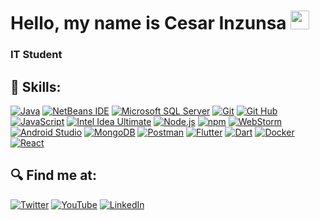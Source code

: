 # Hello, my name is Cesar Inzunsa <img src="https://media.giphy.com/media/hvRJCLFzcasrR4ia7z/giphy.gif" width="30" height="30">

### IT Student

## 🔨 Skills:
[![Java](https://img.shields.io/badge/Java-007396?style=for-the-badge&logo=OpenJDK&logoColor=white&labelColor=101010)]()
[![NetBeans IDE](https://img.shields.io/badge/NetBeans_IDE-1B6AC6?style=for-the-badge&logo=apache-netbeans-ide&logoColor=white&labelColor=101010)](https://netbeans.apache.org/front/main/)
[![Microsoft SQL Server](https://img.shields.io/badge/Microsoft_SQL_Sever-CC2927?style=for-the-badge&logo=microsoft%20sql%20server&logoColor=white&labelColor=101010)](https://www.microsoft.com/en-us/sql-server/sql-server-downloads)
[![Git](https://img.shields.io/badge/git-F05032?style=for-the-badge&logo=git&logoColor=white&labelColor=101010)]()
[![Git Hub](https://img.shields.io/badge/github-181717?style=for-the-badge&logo=github&logoColor=white&labelColor=101010)]()
[![JavaScript](https://img.shields.io/badge/JavaScript-F7DF1E?style=for-the-badge&logo=javascript&logoColor=white&labelColor=101010)]()
[![Intel Idea Ultimate](https://img.shields.io/badge/Intel_Idea_Ultimate-000000?style=for-the-badge&logo=intellij-idea&logoColor=white&labelColor=101010)](https://www.jetbrains.com/idea/)
[![Node.js](https://img.shields.io/badge/Node.js-339933?style=for-the-badge&logo=node.js&logoColor=white&labelColor=101010)](https://nodejs.org/)
[![npm](https://img.shields.io/badge/npm-CB3837?style=for-the-badge&logo=npm&logoColor=white&labelColor=101010)](https://www.npmjs.com/)
[![WebStorm](https://img.shields.io/badge/WebStorm-000000?style=for-the-badge&logo=webstorm&logoColor=white&labelColor=101010)](https://www.jetbrains.com/webstorm/)
[![Android Studio](https://img.shields.io/badge/Android_Studio-3DDC84?style=for-the-badge&logo=android-studio&logoColor=white&labelColor=101010)](https://developer.android.com/studio)
[![MongoDB](https://img.shields.io/badge/MongoDB-47A248?style=for-the-badge&logo=mongodb&logoColor=white&labelColor=101010)](https://www.mongodb.com/)
[![Postman](https://img.shields.io/badge/Postman-FF6C37?style=for-the-badge&logo=postman&logoColor=white&labelColor=101010)](https://www.postman.com/)
[![Flutter](https://img.shields.io/badge/Flutter-02569B?style=for-the-badge&logo=flutter&logoColor=white&labelColor=101010)](https://flutter.dev/)
[![Dart](https://img.shields.io/badge/Dart-0175C2?style=for-the-badge&logo=dart&logoColor=white&labelColor=101010)](https://dart.dev/)
[![Docker](https://img.shields.io/badge/Docker-2496ED?style=for-the-badge&logo=docker&logoColor=white&labelColor=101010)](https://www.docker.com/)
[![React](https://img.shields.io/badge/React-61DAFB?style=for-the-badge&logo=react&logoColor=white&labelColor=101010)](https://reactjs.org/)

## 🔍 Find me at:
[![Twitter](https://img.shields.io/badge/Twitter-CesarInzunsa-1DA1F2?style=for-the-badge&logo=twitter&logoColor=white&labelColor=101010)](https://twitter.com/CesarInzunsa)
[![YouTube](https://img.shields.io/badge/YouTube-Cesar_Inzunsa-FF0000?style=for-the-badge&logo=YouTube&logoColor=white&labelColor=101010)](https://www.youtube.com/@cesaralejandroinzunsadiaz3234)
[![LinkedIn](https://img.shields.io/badge/LinkedIn-Cesar_Inzunsa-0077B5?style=for-the-badge&logo=linkedin&logoColor=white&labelColor=101010)](https://www.linkedin.com/in/CesarInzunsa)
